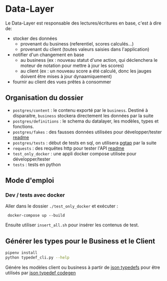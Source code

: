 # Data-Layer
Le Data-Layer est responsable des lectures/écritures en base, c'est à dire de:

- stocker des données
    - provenant du business (referentiel, scores calculés...)
    - provenant du client (toutes valeurs saisies dans l'application)
- notifier d'un changement en base
    - au business (ex : nouveau statut d'une action, qui déclenchera le moteur de notation pour mettre à jour les
      scores)
    - au client (ex : un nouveau score a été calculé, donc les jauges doivent être mises à jour dynaamiquement)
- fournir au client des vues prêtes à consommer

## Organisation du dossier
- `postgres/content` : le contenu exporté par le `business`. Destiné à disparaitre, `business` stockera directement les
  données par la suite
- `postgres/definitions` : le schema du datalayer, les modèles, types et fonctions.
- `postgres/fakes` : des fausses données utilisées pour développer/tester [readme](data_layer/postgres/fakes/README.md)
- `postgres/tests` : début de tests en sql, on utilisera [pgtap](https://pgtap.org/) par la suite 
- `requests` : des requêtes http pour tester l'API [readme](data_layer/requests/README.md)
- `test_only_docker` : une appli docker compose utilisée pour développer/tester 
- `tests` : tests en python

## Mode d'emploi

### Dev / tests avec docker

Aller dans le dossier `./test_only_docker` et exécuter :

```
 docker-compose up --build 
```

Ensuite utiliser `insert_all.sh` pour insérer les contenus de test.


## Générer les types pour le Business et le Client

```bash
pipenv install
python typedef_cli.py --help
```

Génére les modèles client ou business à partir de [json typedefs](https://jsontypedef.com/docs/jtd-in-5-minutes/) 
pour être utilisés par
[json typedef codegen](https://jsontypedef.com/docs/jtd-codegen/)

